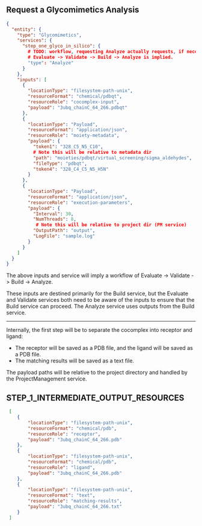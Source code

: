 ## Request a Glycomimetics Analysis

```json
{
  "entity": {
    "type": "Glycomimetics",
    "services": {
      "step_one_glyco_in_silico": {
        # TODO: workflow, requesting Analyze actually requests, if necessary:
        # Evaluate -> Validate -> Build -> Analyze is implied.
        "type": "Analyze"
      }
    },
    "inputs": [
      {
        "locationType": "filesystem-path-unix",
        "resourceFormat": "chemical/pdbqt",
        "resourceRole": "cocomplex-input",
        "payload": "3ubq_chainC_64_266.pdbqt"
      },
      {
        "locationType": "Payload",
        "resourceFormat": "application/json",
        "resourceRole": "moiety-metadata",
        "payload": {
          "token1": "328_C5_N5_C10",
          # Note this will be relative to metadata dir
          "path": "moieties/pdbqt/virtual_screening/sigma_aldehydes",
          "fileType": "pdbqt",
          "token4": "328_C4_C5_N5_H5N"
        }
      },
      {
        "locationType": "Payload",
        "resourceFormat": "application/json",
        "resourceRole": "execution-parameters",
        "payload": {
          "Interval": 30,
          "NumThreads": 8,
           # Note this will be relative to project dir (PM service)
          "OutputPath": "output",
          "LogFile": "sample.log"
        }
      }
    ]
  }
}
```

The above inputs and service will imply a workflow of Evaluate -> Validate -> Build -> Analyze.

These inputs are destined primarily for the Build service, but the Evaluate and Validate services both need to be aware of the inputs to ensure that the Build service can proceed. The Analyze service uses outputs from the Build service. 

--- 

Internally, the first step will be to separate the cocomplex into receptor and ligand:
- The receptor will be saved as a PDB file, and the ligand will be saved as a PDB file. 
- The matching results will be saved as a text file.

The payload paths will be relative to the project directory and handled by the ProjectManagement service.

## STEP_1_INTERMEDIATE_OUTPUT_RESOURCES

```json
 [
    {
        "locationType": "filesystem-path-unix",
        "resourceFormat": "chemical/pdb",
        "resourceRole": "receptor",
        "payload": "3ubq_chainC_64_266.pdb"
    },
    {
        "locationType": "filesystem-path-unix",
        "resourceFormat": "chemical/pdb",
        "resourceRole": "ligand",
        "payload": "3ubq_chainC_64_266.pdb"
    },
    {
        "locationType": "filesystem-path-unix",
        "resourceFormat": "text",
        "resourceRole": "matching-results",
        "payload": "3ubq_chainC_64_266.txt"
    }
 ]
 ```
